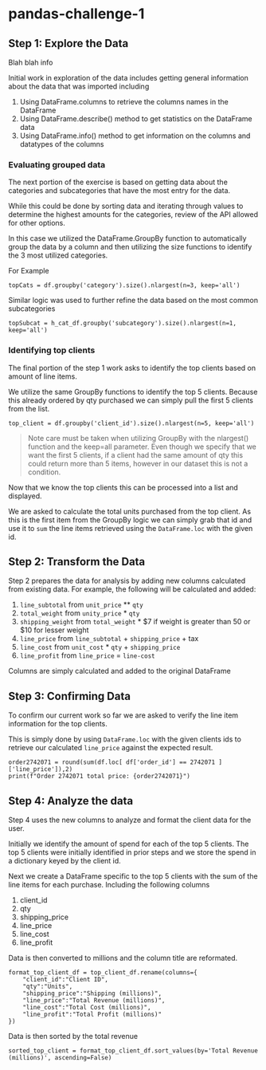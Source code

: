 # pandas-challenge-1

## Step 1: Explore the Data

Blah blah info

Initial work in exploration of the data includes getting general information about the data that was imported including

1. Using DataFrame.columns to retrieve the columns names in the DataFrame
2. Using DataFrame.describe() method to get statistics on the DataFrame data
3. Using DataFrame.info() method to get information on the columns and datatypes of the columns

### Evaluating grouped data
The next portion of the exercise is based on getting data about the categories and subcategories that have the most entry for the data.  

While this could be done by sorting data and iterating through values to determine the highest amounts for the categories, review of the API allowed for other options. 
 
In this case we utilized the DataFrame.GroupBy function to automatically group the data by a column and then utilizing the size functions to identify the 3 most utilized categories. 

For Example
```
topCats = df.groupby('category').size().nlargest(n=3, keep='all')
```

Similar logic was used to further refine the data based on the most common subcategories

```
topSubcat = h_cat_df.groupby('subcategory').size().nlargest(n=1, keep='all')
```

### Identifying top clients
The final portion of the step 1 work asks to identify the top clients based on amount of line items. 

We utilize the same GroupBy functions to identify the top 5 clients.  Because this already ordered by qty purchased we can simply pull the first 5 clients from the list. 

```
top_client = df.groupby('client_id').size().nlargest(n=5, keep='all')
```

> Note care must be taken when utilizing GroupBy with the nlargest() function and the keep=all parameter.  Even though we specify that we want the first 5 clients, if a client had the same amount of qty this could return more than 5 items, however in our dataset this is not a condition. 

Now that we know the top clients this can be processed into a list and displayed. 

We are asked to calculate the total units purchased from the top client.  As this is the first item from the GroupBy logic we can simply grab that id and use it to ```sum``` the line items retrieved using the ```DataFrame.loc``` with the given id. 

## Step 2: Transform the Data
Step 2 prepares the data for analysis by adding new columns calculated from existing data. For example, the following will be calculated and added:

1. ```line_subtotal``` from ```unit_price``` ** ```qty```
2. ```total_weight``` from ```unity_price``` * ```qty```
3. ```shipping_weight``` from ```total_weight``` * $7 if weight is greater than 50 or $10 for lesser weight 
4. ```line_price```  from ```line_subtotal``` + ```shipping_price``` + tax
5. ```line_cost``` from ```unit_cost``` * ```qty``` + ```shipping_price```
6. ```line_profit``` from ```line_price``` = ```line-cost```

Columns are simply calculated and added to the original DataFrame


## Step 3: Confirming Data
To confirm our current work so far we are asked to verify the line item information for the top clients.  

This is simply done by using ```DataFrame.loc``` with the given clients ids to retrieve our calculated ```line_price``` against the expected result.

```
order2742071 = round(sum(df.loc[ df['order_id'] == 2742071 ]['line_price']),2)
print(f"Order 2742071 total price: {order2742071}")
```

## Step 4: Analyze the data
Step 4 uses the new columns to analyze and format the client data for the user. 

Initially we identify the amount of spend for each of the top 5 clients.  The top 5 clients were initially identified in prior steps and we store the spend in a dictionary keyed by the client id. 

Next we create a DataFrame specific to the top 5 clients with the sum of the line items for each purchase.  Including the following columns 

1. client_id	
2. qty	
3. shipping_price	
4. line_price	
5. line_cost	
6. line_profit

Data is then converted to millions and the column title are reformated. 

```
format_top_client_df = top_client_df.rename(columns={
    "client_id":"Client ID",
    "qty":"Units",
    "shipping_price":"Shipping (millions)",
    "line_price":"Total Revenue (millions)",
    "line_cost":"Total Cost (millions)",
    "line_profit":"Total Profit (millions)"
})
```
 
 Data is then sorted by the total revenue

 ```
 sorted_top_client = format_top_client_df.sort_values(by='Total Revenue (millions)', ascending=False)
 ```







